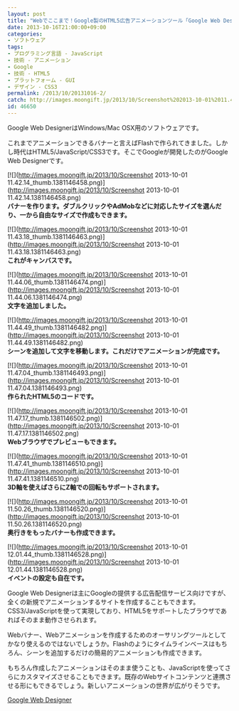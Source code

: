 ```yaml
---
layout: post
title: "Webでここまで！Google製のHTML5広告アニメーションツール「Google Web Designer」"
date: 2013-10-16T21:00:00+09:00
categories:
- ソフトウェア
tags: 
- プログラミング言語 - JavaScript
- 技術 - アニメーション
- Google
- 技術 - HTML5
- プラットフォーム - GUI
- デザイン - CSS3
permalink: /2013/10/20131016-2/
catch: http://images.moongift.jp/2013/10/Screenshot%202013-10-01%2011.47.04_thumb.1381146493.png
id: 46650
---
```

Google Web DesignerはWindows/Mac OSX用のソフトウェアです。

  
  

これまでアニメーションできるバナーと言えばFlashで作られてきました。しかし時代はHTML5/JavaScript/CSS3です。そこでGoogleが開発したのがGoogle Web Designerです。

  

[![](http://images.moongift.jp/2013/10/Screenshot 2013-10-01 11.42.14_thumb.1381146458.png)](http://images.moongift.jp/2013/10/Screenshot 2013-10-01 11.42.14.1381146458.png)  
**バナーを作ります。ダブルクリックやAdMobなどに対応したサイズを選んだり、一から自由なサイズで作成もできます。**

  

[![](http://images.moongift.jp/2013/10/Screenshot 2013-10-01 11.43.18_thumb.1381146463.png)](http://images.moongift.jp/2013/10/Screenshot 2013-10-01 11.43.18.1381146463.png)  
**これがキャンバスです。**

  

[![](http://images.moongift.jp/2013/10/Screenshot 2013-10-01 11.44.06_thumb.1381146474.png)](http://images.moongift.jp/2013/10/Screenshot 2013-10-01 11.44.06.1381146474.png)  
**文字を追加しました。**

  

[![](http://images.moongift.jp/2013/10/Screenshot 2013-10-01 11.44.49_thumb.1381146482.png)](http://images.moongift.jp/2013/10/Screenshot 2013-10-01 11.44.49.1381146482.png)  
**シーンを追加して文字を移動します。これだけでアニメーションが完成です。**

  

[![](http://images.moongift.jp/2013/10/Screenshot 2013-10-01 11.47.04_thumb.1381146493.png)](http://images.moongift.jp/2013/10/Screenshot 2013-10-01 11.47.04.1381146493.png)  
**作られたHTML5のコードです。**

  

[![](http://images.moongift.jp/2013/10/Screenshot 2013-10-01 11.47.17_thumb.1381146502.png)](http://images.moongift.jp/2013/10/Screenshot 2013-10-01 11.47.17.1381146502.png)  
**Webブラウザでプレビューもできます。**

  

[![](http://images.moongift.jp/2013/10/Screenshot 2013-10-01 11.47.41_thumb.1381146510.png)](http://images.moongift.jp/2013/10/Screenshot 2013-10-01 11.47.41.1381146510.png)  
**3D軸を使えばさらにZ軸での回転もサポートされます。**

  

[![](http://images.moongift.jp/2013/10/Screenshot 2013-10-01 11.50.26_thumb.1381146520.png)](http://images.moongift.jp/2013/10/Screenshot 2013-10-01 11.50.26.1381146520.png)  
**奥行きをもったバナーも作成できます。**

  

[![](http://images.moongift.jp/2013/10/Screenshot 2013-10-01 12.01.44_thumb.1381146528.png)](http://images.moongift.jp/2013/10/Screenshot 2013-10-01 12.01.44.1381146528.png)  
**イベントの設定も自在です。**

  

Google Web Designerは主にGoogleの提供する広告配信サービス向けですが、全くの新規でアニメーションするサイトを作成することもできます。CSS3/JavaScriptを使って実現しており、HTML5をサポートしたブラウザであればそのまま動作させられます。

  

Webバナー、Webアニメーションを作成するためのオーサリングツールとしてかなり使えるのではないでしょうか。Flashのようにタイムラインベースはもちろん、シーンを追加するだけの簡易的アニメーションも作成できます。

  

もちろん作成したアニメーションはそのまま使うことも、JavaScriptを使ってさらにカスタマイズさせることもできます。既存のWebサイトコンテンツと連携させる形にもできるでしょう。新しいアニメーションの世界が広がりそうです。

  
  

[Google Web Designer](http://www.google.com/webdesigner/)


